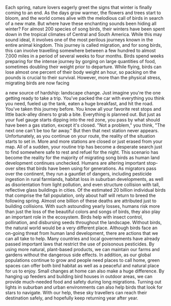 
Each spring, nature lovers eagerly greet the signs
that winter is finally coming to an end.
As the days grow warmer,
the flowers and trees start to bloom,
and the world comes alive
with the melodious call of birds
in search of a new mate.
But where have these enchanting sounds
been hiding all winter?
For almost 200 species of song birds,
their winters have been spent
down in the tropical climates
of Central and South America.
While this may sound ideal,
it involves one of the most perilous journeys
known in the entire animal kingdom.
This journey is called migration,
and for song birds,
this can involve travelling somewhere
between a few hundred to almost 7,000 miles
in a period of several weeks
to four months.
Birds spend weeks preparing
for the intense journey
by gorging on large quantities of food,
sometimes doubling their weight
prior to departure.
While flying, birds can lose
almost one percent of their body weight an hour,
so packing on the pounds is crucial to their survival.
However, more than the physical stress,
migrating birds are now facing

a new source of hardship:
landscape change.
Just imagine you&#39;re the one
getting ready to take a trip.
You&#39;ve packed the car
with everything you think you need,
fueled up the tank,
eaten a huge breakfast,
and hit the road.
You&#39;ve taken this journey before.
You know all your favorite rest stops
and little back-alley diners to grab a bite.
Everything is planned out.
But just as your fuel gauge starts
dipping into the red zone,
you pass by what should have been a gas station,
except it&#39;s closed.
&quot;Not a problem,&quot; you think,
&quot;The next one can&#39;t be too far away.&quot;
But then that next station never appears.
Unfortunately, as you continue on your route,
the reality of the situation starts to set in.
More and more stations are closed
or just erased from your map.
All of a sudden, your routine trip
has become a desperate search
just to find somewhere safe to rest
and refuel for the night.
This scenario has become the reality
for the majority of migrating song birds
as human land development continues unchecked.
Humans are altering important stop-over sites
that birds have been using for generations.
As migrators pass over the continent,
they run a gauntlet of dangers,
including pesticide ingestion in rural farmlands,
habitat loss in suburban developments,
as well as disorientation from light pollution,
and even structure collision
with tall, reflective glass buildings in cities.
Of the estimated 20 billion individual birds
that comprise the fall population,
only about half will return
to breed the following spring.
Almost one billion of these deaths
are attributed just to building collisions.
With such astounding yearly losses,
humans risk more than just the loss
of the beautiful colors and songs of birds,
they also play an important role in the ecosystem.
Birds help with insect control,
pollination,
and disbursing seeds throughout the landscape.
Without birds, the natural world
would be a very different place.
Although birds face an on-going threat
from human land development,
there are actions that we can all take to help.
Many countries and local governements
have already passed important laws
that restrict the use of poisonous pesticides.
By using more natural, plant-based products,
we can maintain our farms and gardens
without the dangerous side effects.
In addition, as our global populations continue to grow
and people need places to call home,
green spaces can offer both bird habitat
as well as a peaceful and natural place
for us to enjoy.
Small changes at home
can also make a huge difference.
By hanging up feeders
and building bird houses in outdoor areas,
we can provide much-needed food and safety
during long migrations.
Turning out lights in suburban
and urban environments
can also help birds
that look for stars to navigate.
With our help, these sky travellers
can reach their destination safely,
and hopefully keep returning year after year.
